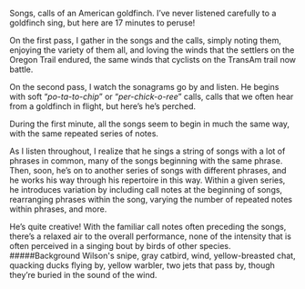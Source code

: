 Songs, calls of an American goldfinch. I’ve never listened carefully to a goldfinch sing, but here are 17 minutes to peruse!

On the first pass, I gather in the songs and the calls, simply noting them, enjoying the variety of them all, and loving the winds that the settlers on the Oregon Trail endured, the same winds that cyclists on the TransAm trail now battle. 

On the second pass, I watch the sonagrams go by and listen. He begins with soft “_po-ta-to-chip_” or “_per-chick-o-ree_” calls, calls that we often hear from a goldfinch in flight, but here’s he’s perched.

During the first minute, all the songs seem to begin in much the same way, with the same repeated series of notes.
 
As I listen throughout, I realize that he sings a string of songs with a lot of phrases in common, many of the songs beginning with the same phrase. Then, soon, he’s on to another series of songs with different phrases, and he works his way through his repertoire in this way. Within a given series, he introduces variation by including call notes at the beginning of songs, rearranging phrases within the song, varying the number of repeated notes within phrases, and more. 

He’s quite creative! With the familiar call notes often preceding the songs, there’s a relaxed air to the overall performance, none of the intensity that is often perceived in a singing bout by birds of other species. 
#####Background
Wilson's snipe, gray catbird, wind, yellow-breasted chat, quacking ducks flying by, yellow warbler, two jets that pass by, though they’re buried in the sound of the wind.
